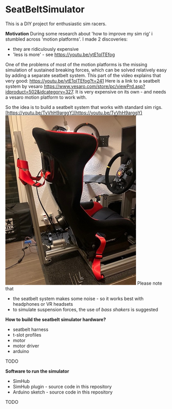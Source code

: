 # SeatBeltSimulator

This is a DIY project for enthusiastic sim racers.

**Motivation**
During some research about 'how to improve my sim rig' i stumbled across 'motion platforms'.
I made 2 discoveries:

 - they are ridiculously expensive
 - 'less is more' - see https://youtu.be/ytE1olTEfog

One of the problems of most of the motion platforms is the missing simulation of sustained breaking forces, which can be solved relatively easy by adding a separate seatbelt system. 
This part of the video explains that very good: https://youtu.be/ytE1olTEfog?t=241
Here is a link to a seatbelt system by vesaro https://www.vesaro.com/store/pc/viewPrd.asp?idproduct=502&idcategory=327. It is very expensive on its own - and needs a vesaro motion platform to work with.

So the idea is to build a seatbelt system that works with standard sim rigs.
[https://youtu.be/TyVhH9arggY](https://youtu.be/TyVhH9arggY)
![DIY seatbelt simulator](https://raw.githubusercontent.com/schnullerich81/SeatBeltSimulator/main/doc/seatbelt.jpg)
Please note that 
 - the seatbelt system makes some noise - so it works best with headphones or VR headsets
 - to simulate suspension forces, the use of *bass shakers* is suggested

**How to build the seatbelt simulator hardware?**
 - seatbelt harness
 - t-slot profiles
 - motor
 - motor driver
 - arduino

TODO

**Software to run the simulator**
 - SimHub
 - SimHub plugin - source code in this repository
 - Arduino sketch - source code in this repository

TODO

